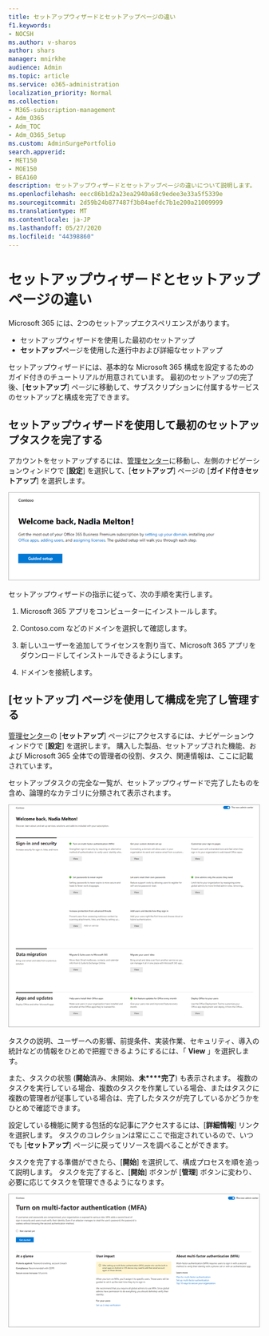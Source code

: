 ```yaml
---
title: セットアップウィザードとセットアップページの違い
f1.keywords:
- NOCSH
ms.author: v-sharos
author: shars
manager: mnirkhe
audience: Admin
ms.topic: article
ms.service: o365-administration
localization_priority: Normal
ms.collection:
- M365-subscription-management
- Adm_O365
- Adm_TOC
- Adm_O365_Setup
ms.custom: AdminSurgePortfolio
search.appverid:
- MET150
- MOE150
- BEA160
description: セットアップウィザードとセットアップページの違いについて説明します。
ms.openlocfilehash: eecc86b1d2a23ea2940a68c9edee3e33a5f5339e
ms.sourcegitcommit: 2d59b24b877487f3b84aefdc7b1e200a21009999
ms.translationtype: MT
ms.contentlocale: ja-JP
ms.lasthandoff: 05/27/2020
ms.locfileid: "44398860"
---
```

# <a name="difference-between-the-setup-wizard-and-the-setup-page"></a>セットアップウィザードとセットアップページの違い

Microsoft 365 には、2つのセットアップエクスペリエンスがあります。 

- セットアップウィザードを使用した最初のセットアップ
- **セットアップ**ページを使用した進行中および詳細なセットアップ

セットアップウィザードには、基本的な Microsoft 365 構成を設定するためのガイド付きのチュートリアルが用意されています。 最初のセットアップの完了後、[**セットアップ**] ページに移動して、サブスクリプションに付属するサービスのセットアップと構成を完了できます。

## <a name="use-the-setup-wizard-to-complete-initial-setup-tasks"></a>セットアップウィザードを使用して最初のセットアップタスクを完了する

アカウントをセットアップするには、[管理センター](https://go.microsoft.com/fwlink/p/?linkid=2024339)に移動し、左側のナビゲーションウィンドウで [**設定**] を選択して、[**セットアップ**] ページの [**ガイド付きセットアップ**] を選択します。

![Microsoft 365 Apps for business セットアップウィザードを開始する](../../media/o365b-guided-setup.png)

セットアップウィザードの指示に従って、次の手順を実行します。

1. Microsoft 365 アプリをコンピューターにインストールします。

2. Contoso.com などのドメインを選択して確認します。

3. 新しいユーザーを追加してライセンスを割り当て、Microsoft 365 アプリをダウンロードしてインストールできるようにします。

4. ドメインを接続します。

## <a name="use-the-setup-page-to-complete-and-manage-your-configuration"></a>[セットアップ] ページを使用して構成を完了し管理する

[管理センター](https://go.microsoft.com/fwlink/p/?linkid=2024339)の [**セットアップ**] ページにアクセスするには、ナビゲーションウィンドウで [**設定**] を選択します。 購入した製品、セットアップされた機能、および Microsoft 365 全体での管理者の役割、タスク、関連情報は、ここに記載されています。

セットアップタスクの完全な一覧が、セットアップウィザードで完了したものを含め、論理的なカテゴリに分類されて表示されます。

![Microsoft 365 for business のセットアップページ](../../media/o365b-setup-page.png)

タスクの説明、ユーザーへの影響、前提条件、実装作業、セキュリティ、導入の統計などの情報をひとめで把握できるようにするには、「 **View** 」を選択します。

また、タスクの状態 (**開始**済み、未開始、**未****完了**) も表示されます。 複数のタスクを実行している場合、複数のタスクを作業している場合、またはタスクに複数の管理者が従事している場合は、完了したタスクが完了しているかどうかをひとめで確認できます。 

設定している機能に関する包括的な記事にアクセスするには、[**詳細情報**] リンクを選択します。 タスクのコレクションは常にここで指定されているので、いつでも [**セットアップ**] ページに戻ってリソースを調べることができます。

タスクを完了する準備ができたら、[**開始**] を選択して、構成プロセスを順を追って説明します。 タスクを完了すると、[**開始**] ボタンが [**管理**] ボタンに変わり、必要に応じてタスクを管理できるようになります。

![概要情報が表示されたタスクビュー](../../media/o365b-at-a-glance.png)

